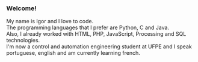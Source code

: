### Welcome!
My name is Igor and I love to code.<br />
The programming languages that I prefer are Python, C and Java.<br />
Also, I already worked with HTML, PHP, JavaScript, Processing and SQL technologies.<br />
I'm now a control and automation engineering student at UFPE and I speak portuguese, english and am currently learning french.
